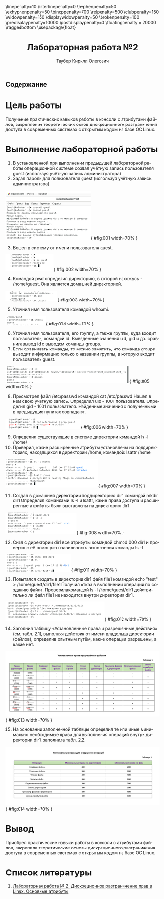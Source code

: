 ﻿---
# Front matter
title: "Лабораторная работа №2"
author: "Таубер Кирилл Олегович"

# Generic otions
lang: ru-RU
toc-title: "Содержание"

# Bibliography
bibliography: bib/cite.bib
csl: pandoc/csl/gost-r-7-0-5-2008-numeric.csl

# Pdf output format
toc: true # Table of contents
toc_depth: 2
lof: true # List of figures
lot: true # List of tables
fontsize: 12pt
linestretch: 1.5
papersize: a4
documentclass: scrreprt
## I18n
polyglossia-lang:
  name: russian
  options:
  - spelling=modern
  - babelshorthands=true
polyglossia-otherlangs:
  name: english
### Fonts
mainfont: PT Serif
romanfont: PT Serif
sansfont: PT Sans
monofont: PT Mono
mainfontoptions: Ligatures=TeX
romanfontoptions: Ligatures=TeX
sansfontoptions: Ligatures=TeX,Scale=MatchLowercase
monofontoptions: Scale=MatchLowercase,Scale=0.9
## Biblatex
biblatex: true
biblio-style: "gost-numeric"
biblatexoptions:
  - parentracker=true
  - backend=biber
  - hyperref=auto
  - language=auto
  - autolang=other*
  - citestyle=gost-numeric
## Misc options
indent: true
header-includes:
  - \linepenalty=10 # the penalty added to the badness of each line within a paragraph (no associated penalty node) Increasing the value makes tex try to have fewer lines in the paragraph.
  - \interlinepenalty=0 # value of the penalty (node) added after each line of a paragraph.
  - \hyphenpenalty=50 # the penalty for line breaking at an automatically inserted hyphen
  - \exhyphenpenalty=50 # the penalty for line breaking at an explicit hyphen
  - \binoppenalty=700 # the penalty for breaking a line at a binary operator
  - \relpenalty=500 # the penalty for breaking a line at a relation
  - \clubpenalty=150 # extra penalty for breaking after first line of a paragraph
  - \widowpenalty=150 # extra penalty for breaking before last line of a paragraph
  - \displaywidowpenalty=50 # extra penalty for breaking before last line before a display math
  - \brokenpenalty=100 # extra penalty for page breaking after a hyphenated line
  - \predisplaypenalty=10000 # penalty for breaking before a display
  - \postdisplaypenalty=0 # penalty for breaking after a display
  - \floatingpenalty = 20000 # penalty for splitting an insertion (can only be split footnote in standard LaTeX)
  - \raggedbottom # or \flushbottom
  - \usepackage{float} # keep figures where there are in the text
marp: false
  - \floatplacement{figure}{H} # keep figures where there are in the text
---

# Цель работы

Получение практических навыков работы в консоли с атрибутами файлов, закрепление теоретических основ дискреционного разграничения доступа в современных системах с открытым кодом на базе ОС Linux.


# Выполнение лабораторной работы
1. В установленной при выполнении предыдущей лабораторной работы
операционной системе создал учётную запись пользователя guest (используя учётную запись администратора)
2. Задал пароль для пользователя guest (используя учётную запись администратора)

![Создание пользователя guest](img/1.png){ #fig:001 width=70% }

3. Вошел в систему от имени пользователя guest.

![Вход под пользователем guest](img/2.png){ #fig:002 width=70% }

4. Командой pwd определил директорию, в которой нахожусь - /home/guest.  Она является домашней директорией.

![Определение директории](img/3.png){ #fig:003 width=70% }

5. Уточнил имя пользователя командой whoami.

![Команда whoami](img/4.png){ #fig:004 width=70% }

6. Уточнил имя пользователя, его группу, а также группы, куда входит пользователь, командой id. Выведенные значения uid, gid и др. сравнилавывод id с выводом команды groups.
7. Если сравнивать команды, то можно заметить, что команда groups выводит информацию только о названии группы, в которую входит пользователь guest.

![Информация о пользователе](img/5.png){ #fig:005 width=70% }

8. Просмотрел файл /etc/passwd командой
cat /etc/passwd
Нашел в нём свою учётную запись. Определил uid - 1001 пользователя.
Определил gid - 1001 пользователя. Найденные значения с полученными в предыдущих пунктах совпадают.

![Просмотр информации о пользователе в файле /etc/passwd](img/6.png){ #fig:006 width=70% }

9. Определил существующие в системе директории командой
ls -l /home/
10. Проверил, какие расширенные атрибуты установлены на поддиректориях, находящихся в директории /home, командой:
lsattr /home

![Просмотр директорий и поддиректорий](img/7.png){ #fig:007 width=70% }

11. Создал в домашней директории поддиректорию dir1 командой
mkdir dir1
Определил командами ls -l и lsattr, какие права доступа и расширенные атрибуты были выставлены на директорию dir1.

![Создание директории dir1](img/8.png){ #fig:008 width=70% }

12. Снял с директории dir1 все атрибуты командой
chmod 000 dir1
и проверил с её помощью правильность выполнения команды
ls -l

![Изменение прав доступа](img/9.png){ #fig:011 width=70% }

13. Попытался создать в директории dir1 файл file1 командой
echo "test" > /home/guest/dir1/file1
Получил отказ в выполнении операции по созданию файла. Проверилакомандой
ls -l /home/guest/dir1
действительно ли файл file1 не находится внутри директории dir1.

![Создание файла file1](img/10.png){ #fig:012 width=70% }

14. Заполнил таблицу «Установленные права и разрешённые действия»
(см. табл. 2.1), выполняя действия от имени владельца директории (файлов), определив опытным путём, какие операции разрешены, а какие нет.

![Таблица 1 «Установленные права и разрешённые действия»](img/11.png){ #fig:013 width=70% }

15. На основании заполненной таблицы определил те или иные минимально необходимые права для выполнения операций внутри директории
dir1, заполнила табл. 2.2.

![Таблица 2 «Минимальные права для совершения операций»](img/12.png){ #fig:014 width=70% }

# Вывод
Приобрел практические навыки работы в консоли с атрибутами файлов, закрепила теоретические основы дискреционного разграничения доступа в современных системах с открытым кодом на базе ОС Linux.

# Список литературы
1. [Лабораторная работа № 2.  Дискреционное разграничение прав в Linux. Основные атрибуты](https://esystem.rudn.ru/pluginfile.php/1652019/mod_resource/content/6/002-lab_discret_attr.pdf)
